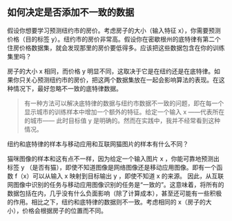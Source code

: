 ## 如何决定是否添加不一致的数据


假设你想要学习预测纽约市的房价。考虑房子的大小（输入特征 x），你需要预测价格（目的标签 y）。纽约市的房价非常高。假设你在密歇根州的底特律有第二个住房价格数据集，就会发现那里的房价要低得多。应该把这些数据包含在你的训练集里吗？ 

房子的大小 x 相同，而价格 y 明显不同，这取决于它是在纽约还是在底特律。如果你只关心预测纽约市的房价，把这两个数据集放在一起会影响算法的表现。在这种情况下，最好忽略不一致的底特律数据。

> 有一种方法可以解决底特律的数据与纽约市数据不一致的问题，即在每一个显示城市的训练样本中增加一个额外的特征。给定一个输入 x ——代表所在的城市—— 此时目标值 y 是明确的。然而在实践中，我并不经常看到这种情况。 

纽约和底特律的样本与移动应用和互联网猫图片的样本有什么不同？ 

猫咪图像的样本和这有点不一样，因为给定一个输入图片 x ，你能可靠地预测出标签 y （是否有猫），即使不知道图像是网络图像还是移动应用图像。即有一个函数 f（x）可以从输入 x 映射到目标输出 y ，即使不知道 x 的来源。 因此，从互联网图像中识别的任务与移动应用图像识别的任务是“一致的”。这意味着，将所有的数据包括在内，几乎没有什么负面影响（除了计算成本），甚至还可能有一些积极的作用。相比之下，纽约和底特律的数据则不一致。考虑相同的 x（房子的大小），价格会根据房子的位置而不同。 
